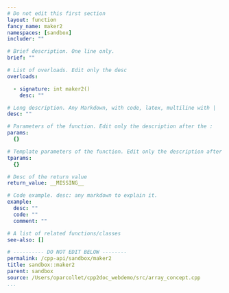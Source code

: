 ```yaml
---
# Do not edit this first section
layout: function
fancy_name: maker2
namespaces: [sandbox]
includer: ""

# Brief description. One line only.
brief: ""

# List of overloads. Edit only the desc
overloads:

  - signature: int maker2()
    desc: ""

# Long description. Any Markdown, with code, latex, multiline with |
desc: ""

# Parameters of the function. Edit only the description after the :
params:
  {}

# Template parameters of the function. Edit only the description after the :
tparams:
  {}

# Desc of the return value
return_value: __MISSING__

# Code example. desc: any markdown to explain it.
example:
  desc: ""
  code: ""
  comment: ""

# A list of related functions/classes
see-also: []

# ---------- DO NOT EDIT BELOW --------
permalink: /cpp-api/sandbox/maker2
title: sandbox::maker2
parent: sandbox
source: /Users/oparcollet/cpp2doc_webdemo/src/array_concept.cpp
...
```



